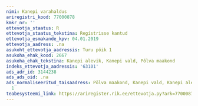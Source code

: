 ```yaml
---
nimi: Kanepi varahaldus
ariregistri_kood: 77000878
kmkr_nr: ''
ettevotja_staatus: R
ettevotja_staatus_tekstina: Registrisse kantud
ettevotja_esmakande_kpv: 04.01.2019
ettevotja_aadress: .na
asukoht_ettevotja_aadressis: Turu põik 1
asukoha_ehak_kood: 2667
asukoha_ehak_tekstina: Kanepi alevik, Kanepi vald, Põlva maakond
indeks_ettevotja_aadressis: '63101'
ads_adr_id: 3144238
ads_ads_oid: .na
ads_normaliseeritud_taisaadress: Põlva maakond, Kanepi vald, Kanepi alevik, Turu põik
  1
teabesysteemi_link: https://ariregister.rik.ee/ettevotja.py?ark=77000878&ref=rekvisiidid
---
```

